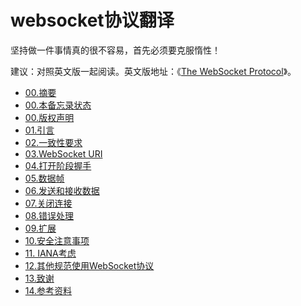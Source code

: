 
websocket协议翻译
===========
坚持做一件事情真的很不容易，首先必须要克服惰性！

建议：对照英文版一起阅读。英文版地址：《[The WebSocket Protocol](http://tools.ietf.org/html/rfc6455)》。 

* [00.摘要](https://github.com/zhangkaitao/websocket-protocol/wiki/%E6%91%98%E8%A6%81)
* [00.本备忘录状态](https://github.com/zhangkaitao/websocket-protocol/wiki/%E6%9C%AC%E5%A4%87%E5%BF%98%E5%BD%95%E7%8A%B6%E6%80%81)
* [00.版权声明](https://github.com/zhangkaitao/websocket-protocol/wiki/%E7%89%88%E6%9D%83%E5%A3%B0%E6%98%8E)
* [01.引言](https://github.com/zhangkaitao/websocket-protocol/wiki/1.%E5%BC%95%E8%A8%80)
* [02.一致性要求](https://github.com/zhangkaitao/websocket-protocol/wiki/2.%E4%B8%80%E8%87%B4%E6%80%A7%E8%A6%81%E6%B1%82)
* [03.WebSocket URI](https://github.com/zhangkaitao/websocket-protocol/wiki/3.WebSocket-URI)
* [04.打开阶段握手](https://github.com/zhangkaitao/websocket-protocol/wiki/4.%E6%89%93%E5%BC%80%E9%98%B6%E6%AE%B5%E6%8F%A1%E6%89%8B)
* [05.数据帧](https://github.com/zhangkaitao/websocket-protocol/wiki/5.%E6%95%B0%E6%8D%AE%E5%B8%A7)
* [06.发送和接收数据](https://github.com/zhangkaitao/websocket-protocol/wiki/6.%E5%8F%91%E9%80%81%E5%92%8C%E6%8E%A5%E6%94%B6%E6%95%B0%E6%8D%AE)
* [07.关闭连接](https://github.com/zhangkaitao/websocket-protocol/wiki/7.%E5%85%B3%E9%97%AD%E8%BF%9E%E6%8E%A5)
* [08.错误处理](https://github.com/zhangkaitao/websocket-protocol/wiki/8.%E9%94%99%E8%AF%AF%E5%A4%84%E7%90%86)
* [09.扩展](https://github.com/zhangkaitao/websocket-protocol/wiki/9.%E6%89%A9%E5%B1%95)
* [10.安全注意事项](https://github.com/zhangkaitao/websocket-protocol/wiki/10.%E5%AE%89%E5%85%A8%E6%B3%A8%E6%84%8F%E4%BA%8B%E9%A1%B9)
* [11. IANA考虑](https://github.com/zhangkaitao/websocket-protocol/wiki/11.-IANA%E8%80%83%E8%99%91)
* [12.其他规范使用WebSocket协议](https://github.com/zhangkaitao/websocket-protocol/wiki/12.%E5%85%B6%E4%BB%96%E8%A7%84%E8%8C%83%E4%BD%BF%E7%94%A8WebSocket%E5%8D%8F%E8%AE%AE)
* [13.致谢](https://github.com/zhangkaitao/websocket-protocol/wiki/13.%E8%87%B4%E8%B0%A2)
* [14.参考资料](https://github.com/zhangkaitao/websocket-protocol/wiki/14.%E5%8F%82%E8%80%83%E8%B5%84%E6%96%99)

